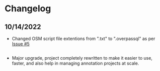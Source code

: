 # Changelog

## 10/14/2022

- Changed OSM script file extentions from ".txt" to ".overpassql" as per [Issue #5](https://github.com/microsoft/satellite-imagery-labeling-tool/issues/5)

## 

- Major upgrade, project completely rewritten to make it easier to use, faster, and also help in managing annotation projects at scale.